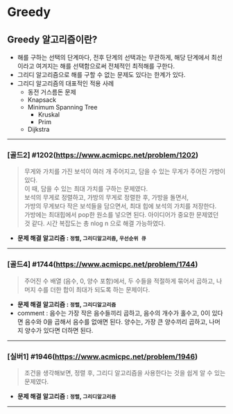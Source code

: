 # Greedy

## Greedy 알고리즘이란?

* 해를 구하는 선택의 단계마다, 전후 단계의 선택과는 무관하게, 해당 단계에서 최선이라고 여겨지는 해를 선택함으로써 전체적인 최적해를 구한다.
* 그리디 알고리즘으로 해를 구할 수 없는 문제도 있다는 한계가 있다.
* 그리디 알고리즘의 대표적인 적용 사례
  * 동전 거스름돈 문제
  * Knapsack
  * Minimum Spanning Tree
    * Kruskal
    * Prim
  * Dijkstra

---

### [골드2] #1202(https://www.acmicpc.net/problem/1202)

> 무게와 가치를 가진 보석이 여러 개 주어지고, 담을 수 있는 무게가 주어진 가방이 있다.   
> 이 때, 담을 수 있는 최대 가치를 구하는 문제였다.   
> 보석의 무게로 정렬하고, 가방의 무게로 정렬한 후, 가방을 돌면서,   
> 가방의 무게보다 작은 보석들을 담으면서, 최대 힙에 보석의 가치를 저장한다.    
> 가방에는 최대힙에서 pop한 원소를 넣으면 된다.
> 아이디어가 중요한 문제였던 것 같다. 시간 복잡도는 총 nlog n 으로 해결 가능하였다.

* **문제 해결 알고리즘 : ```정렬```, ```그리디알고리즘```, ```우선순위 큐```**

---

### [골드4] #1744(https://www.acmicpc.net/problem/1744)

> 주어진 수 배열 (음수, 0, 양수 포함)에서, 두 수들을 적절하게 묶어서 곱하고, 나머지 수를 더한 합이 최대가 되도록 하는 문제이다.

* **문제 해결 알고리즘 : ```정렬```, ```그리디알고리즘```**
* comment : 음수는 가장 작은 음수들끼리 곱하고, 음수의 개수가 홀수고, 0이 있다면 음수와 0을 곱해서 음수를 없애면 된다.
양수는, 가장 큰 양수끼리 곱하고, 나머지 양수가 있다면 더하면 된다.

---

### [실버1] #1946(https://www.acmicpc.net/problem/1946)

> 조건을 생각해보면, 정렬 후, 그리디 알고리즘을 사용한다는 것을 쉽게 알 수 있는 문제였다.

* **문제 해결 알고리즘 : ```정렬```, ```그리디알고리즘```**

---